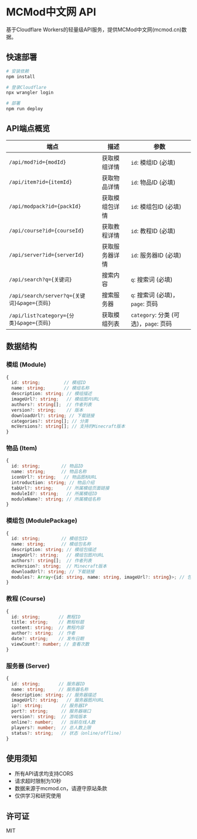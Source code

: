# MCMod中文网 API

基于Cloudflare Workers的轻量级API服务，提供MCMod中文网(mcmod.cn)数据。

## 快速部署

```bash
# 安装依赖
npm install

# 登录Cloudflare
npx wrangler login

# 部署
npm run deploy
```

## API端点概览

| 端点 | 描述 | 参数 |
|------|------|------|
| `/api/mod?id={modId}` | 获取模组详情 | `id`: 模组ID (必填) |
| `/api/item?id={itemId}` | 获取物品详情 | `id`: 物品ID (必填) |
| `/api/modpack?id={packId}` | 获取模组包详情 | `id`: 模组包ID (必填) |
| `/api/course?id={courseId}` | 获取教程详情 | `id`: 教程ID (必填) |
| `/api/server?id={serverId}` | 获取服务器详情 | `id`: 服务器ID (必填) |
| `/api/search?q={关键词}` | 搜索内容 | `q`: 搜索词 (必填) |
| `/api/search/server?q={关键词}&page={页码}` | 搜索服务器 | `q`: 搜索词 (必填)，`page`: 页码 |
| `/api/list?category={分类}&page={页码}` | 获取模组列表 | `category`: 分类 (可选)，`page`: 页码 |

## 数据结构

### 模组 (Module)
```typescript
{
  id: string;         // 模组ID
  name: string;       // 模组名称
  description: string; // 模组描述
  imageUrl?: string;   // 模组图片URL
  authors?: string[];  // 作者列表
  version?: string;    // 版本
  downloadUrl?: string; // 下载链接
  categories?: string[]; // 分类
  mcVersions?: string[]; // 支持的Minecraft版本
}
```

### 物品 (Item)
```typescript
{
  id: string;        // 物品ID
  name: string;      // 物品名称
  iconUrl?: string;   // 物品图标URL
  introduction: string; // 物品介绍
  tabUrl?: string;     // 所属模组页面链接
  moduleId?: string;   // 所属模组ID
  moduleName?: string; // 所属模组名称
}
```

### 模组包 (ModulePackage)
```typescript
{
  id: string;        // 模组包ID
  name: string;      // 模组包名称
  description: string; // 模组包描述
  imageUrl?: string;   // 模组包图片URL
  authors?: string[];  // 作者列表
  mcVersion?: string;  // Minecraft版本
  downloadUrl?: string; // 下载链接
  modules?: Array<{id: string, name: string, imageUrl?: string}>; // 包含的模组
}
```

### 教程 (Course)
```typescript
{
  id: string;       // 教程ID
  title: string;    // 教程标题
  content: string;  // 教程内容
  author?: string;  // 作者
  date?: string;    // 发布日期
  viewCount?: number; // 查看次数
}
```

### 服务器 (Server)
```typescript
{
  id: string;       // 服务器ID
  name: string;     // 服务器名称
  description: string; // 服务器描述
  imageUrl?: string;   // 服务器图片URL
  ip?: string;       // 服务器IP
  port?: string;     // 服务器端口
  version?: string;  // 游戏版本
  online?: number;   // 当前在线人数
  players?: number;  // 总人数上限
  status?: string;   // 状态（online/offline）
}
```

## 使用须知

- 所有API请求均支持CORS
- 请求超时限制为10秒
- 数据来源于mcmod.cn，请遵守原站条款
- 仅供学习和研究使用

## 许可证

MIT
